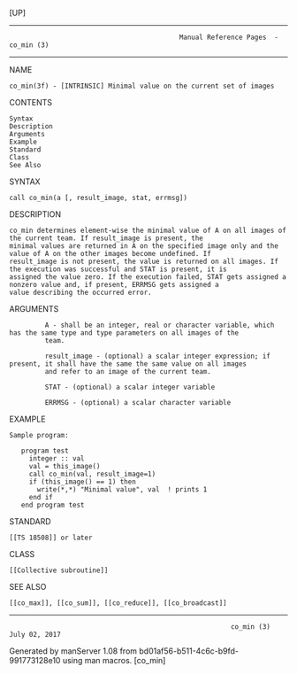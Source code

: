 [UP]

-----------------------------------------------------------------------------------------------------------------------------------
                                               Manual Reference Pages  - co_min (3)
-----------------------------------------------------------------------------------------------------------------------------------
                                                                 
NAME

    co_min(3f) - [INTRINSIC] Minimal value on the current set of images

CONTENTS

    Syntax
    Description
    Arguments
    Example
    Standard
    Class
    See Also

SYNTAX

    call co_min(a [, result_image, stat, errmsg])

DESCRIPTION

    co_min determines element-wise the minimal value of A on all images of the current team. If result_image is present, the
    minimal values are returned in A on the specified image only and the value of A on the other images become undefined. If
    result_image is not present, the value is returned on all images. If the execution was successful and STAT is present, it is
    assigned the value zero. If the execution failed, STAT gets assigned a nonzero value and, if present, ERRMSG gets assigned a
    value describing the occurred error.

ARGUMENTS

             A - shall be an integer, real or character variable, which has the same type and type parameters on all images of the
             team.

             result_image - (optional) a scalar integer expression; if present, it shall have the same the same value on all images
             and refer to an image of the current team.

             STAT - (optional) a scalar integer variable

             ERRMSG - (optional) a scalar character variable

EXAMPLE

    Sample program:

       program test
         integer :: val
         val = this_image()
         call co_min(val, result_image=1)
         if (this_image() == 1) then
           write(*,*) "Minimal value", val  ! prints 1
         end if
       end program test



STANDARD

    [[TS 18508]] or later

CLASS

    [[Collective subroutine]]

SEE ALSO

    [[co_max]], [[co_sum]], [[co_reduce]], [[co_broadcast]]

-----------------------------------------------------------------------------------------------------------------------------------

                                                            co_min (3)                                                July 02, 2017

Generated by manServer 1.08 from bd01af56-b511-4c6c-b9fd-991773128e10 using man macros.
                                                             [co_min]
